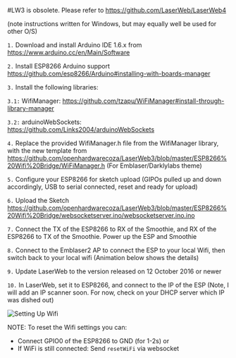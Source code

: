 #LW3 is obsolete. Please refer to https://github.com/LaserWeb/LaserWeb4


(note instructions written for Windows, but may equally well be used for other O/S)


`1.`  Download and install Arduino IDE 1.6.x from https://www.arduino.cc/en/Main/Software

`2.`  Install ESP8266 Arduino support https://github.com/esp8266/Arduino#installing-with-boards-manager

`3.`  Install the following libraries:

`3.1:`  WifiManager: https://github.com/tzapu/WiFiManager#install-through-library-manager

`3.2:`  arduinoWebSockets: https://github.com/Links2004/arduinoWebSockets

`4.` Replace the provided WifiManager.h file from the WifiManager library, with the new template from https://github.com/openhardwarecoza/LaserWeb3/blob/master/ESP8266%20Wifi%20Bridge/WiFiManager.h (For Emblaser/Darklylabs theme) 

`5.` Configure your ESP8266 for sketch upload (GIPOs pulled up and down accordingly, USB to serial connected, reset and ready for upload)

`6.`  Upload the Sketch https://github.com/openhardwarecoza/LaserWeb3/blob/master/ESP8266%20Wifi%20Bridge/websocketserver.ino/websocketserver.ino.ino

`7.`  Connect the TX of the ESP8266 to RX of the Smoothie, and RX of the ESP8266 to TX of the Smoothie. Power up the ESP and Smoothie

`8.`  Connect to the Emblaser2 AP to connect the ESP to your local Wifi, then switch back to your local wifi (Animation below shows the details)

`9.`  Update LaserWeb to the version released on 12 October 2016 or newer

`10.` In LaserWeb, set it to ESP8266, and connect to the IP of the ESP (Note, I will add an IP scanner soon. For now, check on your DHCP server which IP was dished out)

![Setting Up Wifi](wifibridge.gif)


NOTE: To reset the Wifi settings you can:
- Connect GPIO0 of the ESP8266 to GND (for 1-2s) or 
- If WiFi is still connected: Send `resetWiFi` via websocket
